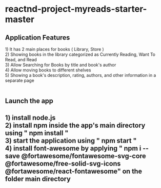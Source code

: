 # reactnd-project-myreads-starter-master

<h2>Application Features</h2>
1) It has 2 main places for books ( Library, Store ) <br />
2) Showing books in the library categorized as Currently Reading, Want To Read, and Read <br />
3) Allow Searching for Books by title and book's author <br />
4) Allow moving books to different shelves <br />
5) Showing a book's description, rating, authors, and other information in a separate page <br /><br />


<h2>Launch the app<h2>
1) install node.js <br />
2) install npm inside the app's main directory using " npm install " <br />
3) start the application using " npm start "<br />
4) install font-awesome by applying " npm i --save @fortawesome/fontawesome-svg-core  @fortawesome/free-solid-svg-icons @fortawesome/react-fontawesome"
 on the folder main directory
